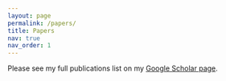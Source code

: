 ```yaml
---
layout: page
permalink: /papers/
title: Papers
nav: true
nav_order: 1
---
```


Please see my full publications list on my [Google Scholar page](https://scholar.google.com/citations?hl=en&user=a9rXidMAAAAJ&view_op=list_works&sortby=pubdate).
